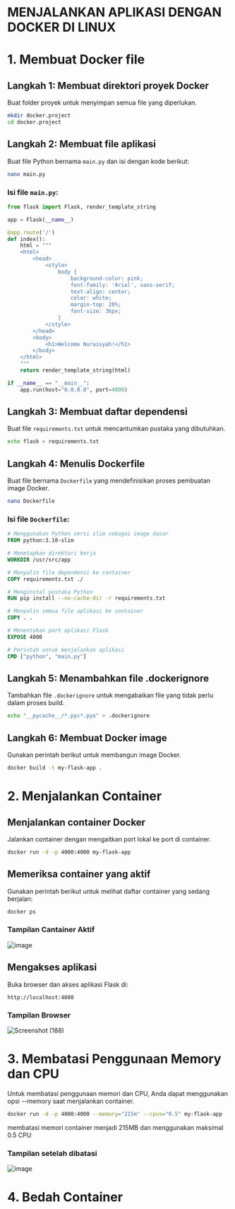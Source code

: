 # MENJALANKAN APLIKASI DENGAN DOCKER DI LINUX

# 1. Membuat Docker file
## Langkah 1: Membuat direktori proyek Docker
Buat folder proyek untuk menyimpan semua file yang diperlukan.
```bash
mkdir docker.project
cd docker.project
```

## Langkah 2: Membuat file aplikasi
Buat file Python bernama `main.py` dan isi dengan kode berikut:
```bash
nano main.py
```
### Isi file `main.py`:
```python
from flask import Flask, render_template_string

app = Flask(__name__)

@app.route('/')
def index():
    html = """
    <html>
        <head>
            <style>
                body {
                    background-color: pink;
                    font-family: 'Arial', sans-serif;
                    text-align: center;
                    color: white;
                    margin-top: 20%;
                    font-size: 36px;
                }
            </style>
        </head>
        <body>
            <h1>Welcome Nuraisyah!</h1>
        </body>
    </html>
    """
    return render_template_string(html)

if __name__ == "__main__":
    app.run(host="0.0.0.0", port=4000)
```

## Langkah 3: Membuat daftar dependensi
Buat file `requirements.txt` untuk mencantumkan pustaka yang dibutuhkan.
```bash
echo flask > requirements.txt
```

## Langkah 4: Menulis Dockerfile
Buat file bernama `Dockerfile` yang mendefinisikan proses pembuatan image Docker.
```bash
nano Dockerfile
```
### Isi file `Dockerfile`:
```dockerfile
# Menggunakan Python versi slim sebagai image dasar
FROM python:3.10-slim

# Menetapkan direktori kerja
WORKDIR /usr/src/app

# Menyalin file dependensi ke container
COPY requirements.txt ./

# Menginstal pustaka Python
RUN pip install --no-cache-dir -r requirements.txt

# Menyalin semua file aplikasi ke container
COPY . .

# Menentukan port aplikasi Flask
EXPOSE 4000

# Perintah untuk menjalankan aplikasi
CMD ["python", "main.py"]
```

## Langkah 5: Menambahkan file .dockerignore
Tambahkan file `.dockerignore` untuk mengabaikan file yang tidak perlu dalam proses build.
```bash
echo "__pycache__/*.pyc*.pyo" > .dockerignore
```

## Langkah 6: Membuat Docker image
Gunakan perintah berikut untuk membangun image Docker.
```bash
docker build -t my-flask-app .
```

# 2. Menjalankan Container 
## Menjalankan container Docker
Jalankan container dengan mengaitkan port lokal ke port di container.
```bash
docker run -d -p 4000:4000 my-flask-app
```

## Memeriksa container yang aktif
Gunakan perintah berikut untuk melihat daftar container yang sedang berjalan:
```bash
docker ps
```
### Tampilan Cantainer Aktif
![image](https://github.com/user-attachments/assets/391a1786-6c92-4119-a17f-47bde25bb281)

## Mengakses aplikasi
Buka browser dan akses aplikasi Flask di:
```
http://localhost:4000
```
### Tampilan Browser
![Screenshot (188)](https://github.com/user-attachments/assets/796790dd-7c1e-44c7-8efc-04c9cefa0a1c)


# 3. Membatasi Penggunaan Memory dan CPU
Untuk membatasi penggunaan memori dan CPU, Anda dapat menggunakan opsi --memory saat menjalankan container.
```bash
docker run -d -p 4000:4000 --memory="215m" --cpus="0.5" my-flask-app
```
membatasi memori container menjadi 215MB dan menggunakan maksimal 0.5 CPU 
### Tampilan setelah dibatasi
![image](https://github.com/user-attachments/assets/3eeef629-49e7-4dc0-83b5-25a46878123d)


# 4. Bedah Container



